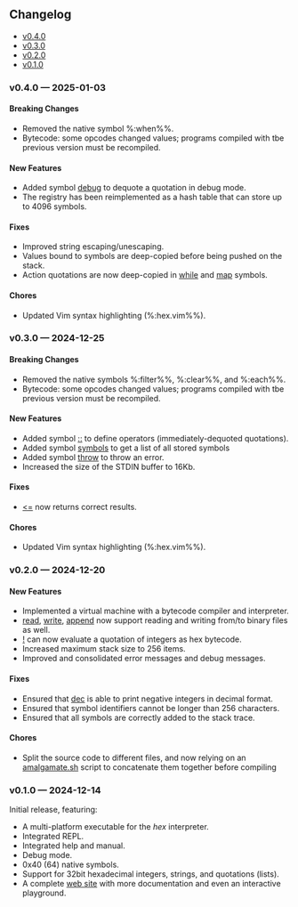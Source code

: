 <article>
    <h2>Changelog</h2>
    <ul>
<li><a href="#v0.4.0">v0.4.0</a></li>
<li><a href="#v0.3.0">v0.3.0</a></li>
<li><a href="#v0.2.0">v0.2.0</a></li>
<li><a href="#v0.1.0">v0.1.0</a></li>
</ul>
<h3 id="v0.4.0">v0.4.0 &mdash; 2025-01-03</h3>

<h4>Breaking Changes</h4>
<ul>
    <li>Removed the native symbol %:when%%.</li>
    <li>Bytecode: some opcodes changed values; programs compiled with tbe previous version must be recompiled.</li>
</ul>

<h4>New Features</h4>
<ul>
    <li>Added symbol <a href="https://hex.2c.fyi/spec#debug-symbol">debug</a> to dequote a quotation in debug mode.</li>
    <li>The registry has been reimplemented as a hash table that can store up to 4096 symbols.</li>
</ul>

<h4>Fixes</h4>
<ul>
    <li>Improved string escaping/unescaping.</li>
    <li>Values bound to symbols are deep-copied before being pushed on the stack.</li>
    <li>Action quotations are now deep-copied in <a href="https://hex.2c.fyi/spec#while-symbol">while</a> and <a href="https://hex.2c.fyi/spec#map-symbol">map</a> symbols.</li>
</ul>

<h4>Chores</h4>
<ul>
    <li>Updated Vim syntax highlighting (%:hex.vim%%).</li>
</ul>
<h3 id="v0.3.0">v0.3.0 &mdash; 2024-12-25</h3>

<h4>Breaking Changes</h4>
<ul>
    <li>Removed the native symbols %:filter%%, %:clear%%, and %:each%%.</li>
    <li>Bytecode: some opcodes changed values; programs compiled with tbe previous version must be recompiled.</li>
</ul>

<h4>New Features</h4>
<ul>
    <li>Added symbol <a href="https://hex.2c.fyi/spec#operator-symbol">::</a> to define operators (immediately-dequoted quotations).</li>
    <li>Added symbol <a href="https://hex.2c.fyi/spec#symbols-symbol">symbols</a> to get a list of all stored symbols</li>
    <li>Added symbol <a href="https://hex.2c.fyi/spec#throw-symbol">throw</a> to throw an error.</li>
    <li>Increased the size of the STDIN buffer to 16Kb.</li>
</ul>

<h4>Fixes</h4>
<ul>
    <li><a href="https://hex.2c.fyi/spec#lessthanequal-symbol"><=</a> now returns correct results.</li>
</ul>

<h4>Chores</h4>
<ul>
    <li>Updated Vim syntax highlighting (%:hex.vim%%).</li>
</ul>
<h3 id="v0.2.0">v0.2.0 &mdash; 2024-12-20</h3>

<h4>New Features</h4>
<ul>
    <li>Implemented a virtual machine with a bytecode compiler and interpreter.</li>
    <li><a href="https://hex.2c.fyi/spec#read-symbol">read</a>, <a href="https://hex.2c.fyi/spec#write-symbol">write</a>, <a href="https://hex.2c.fyi/spec#append-symbol">append</a> now support reading and writing from/to binary files as well.</li>
    <li><a href="https://hex.2c.fyi/spec#eval-symbol">!</a> can now evaluate a quotation of integers as hex bytecode.</li>
    <li>Increased maximum stack size to 256 items.</li>
    <li>Improved and consolidated error messages and debug messages.</li>
</ul>

<h4>Fixes</h4>
<ul>
    <li>Ensured that <a href="https://hex.2c.fyi/spec#dec-symbol">dec</a> is able to print negative integers in decimal format.</li>
    <li>Ensured that symbol identifiers cannot be longer than 256 characters.</li>
    <li>Ensured that all symbols are correctly added to the stack trace.</li>
</ul>

<h4>Chores</h4>
<ul>
    <li>Split the source code to different files, and now relying on an <a
            href="https://github.com/h3rald/hex/blob/master/scripts/amalgamate.sh">amalgamate.sh</a> script to
        concatenate them together before compiling</li>
</ul>
<h3 id="v0.1.0">v0.1.0 &mdash; 2024-12-14</h3>

<p>Initial release, featuring:</p>
<ul>
    <li>A multi-platform executable for the <em>hex</em> interpreter.</li>
    <li>Integrated REPL.</li>
    <li>Integrated help and manual.</li>
    <li>Debug mode.</li>
    <li>0x40 (64) native symbols.</li>
    <li>Support for 32bit hexadecimal integers, strings, and quotations (lists).</li>
    <li>A complete <a href="https://hex.2c.fyi">web site</a> with more documentation and even an interactive playground.
    </li>
</ul>

</article>
